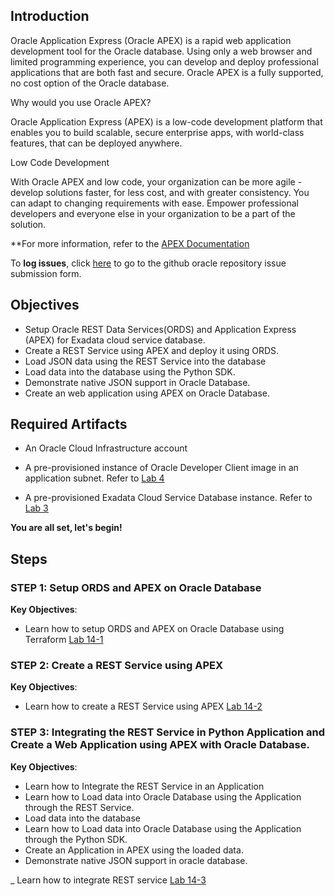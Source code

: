 ## Introduction


Oracle Application Express (Oracle APEX) is a rapid web application development tool for the Oracle database. Using only a web browser and limited programming experience, you can develop and deploy professional applications that are both fast and secure. Oracle APEX is a fully supported, no cost option of the Oracle database.

Why would you use Oracle APEX?

Oracle Application Express (APEX) is a low-code development platform that enables you to build scalable, secure enterprise apps, with world-class features, that can be deployed anywhere.

Low Code Development

With Oracle APEX and low code, your organization can be more agile - develop solutions faster, for less cost, and with greater consistency. You can adapt to changing requirements with ease. Empower professional developers and everyone else in your organization to be a part of the solution.

**For more information, refer to the [APEX Documentation](https://apex.oracle.com/en/platform/low-code/)

To **log issues**, click [here](https://github.com/oracle/learning-library/issues/new) to go to the github oracle repository issue submission form.

## Objectives

- Setup Oracle REST Data Services(ORDS) and Application Express (APEX) for Exadata cloud service database.
- Create a REST Service using APEX and deploy it using ORDS.
- Load JSON data using the REST Service into the database
- Load data into the database using the Python SDK.
- Demonstrate native JSON support in Oracle Database.
- Create an web application using APEX on Oracle Database.


## Required Artifacts

- An Oracle Cloud Infrastructure account

- A pre-provisioned instance of Oracle Developer Client image in an application subnet. Refer to [Lab 4](?lab=lab-4-configure-development-system-for-use)

- A pre-provisioned Exadata Cloud Service Database instance. Refer to [Lab 3](?lab=lab-3-provision-databases-on-exadata-cloud)

**You are all set, let's begin!**

## Steps

### **STEP 1: Setup ORDS and APEX on Oracle Database**

**Key Objectives**:

- Learn how to setup ORDS and APEX on Oracle Database using Terraform [Lab 14-1](?lab=lab-14-1-install-ords-apex)

### **STEP 2: Create a REST Service using APEX**

**Key Objectives**:

- Learn how to create a REST Service using APEX [Lab 14-2](?lab=lab-14-2-create-restservice-on-database)

### **STEP 3: Integrating the REST Service in Python Application and Create a Web Application using APEX with Oracle Database.**

**Key Objectives**:

- Learn how to Integrate the REST Service in an Application
- Learn how to Load data into Oracle Database using the Application through the REST Service.
- Load data into the database
- Learn how to Load data into Oracle Database using the Application through the Python SDK.
- Create an Application in APEX using the loaded data.
- Demonstrate native JSON support in oracle database.

_ Learn how to integrate REST service [Lab 14-3](?lab=lab-14-3-build-apex-application-on-exacs)
